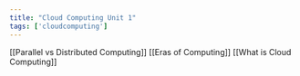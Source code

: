```yaml
---
title: "Cloud Computing Unit 1"
tags: ['cloudcomputing'] 
---
```



[[Parallel vs Distributed Computing]]
[[Eras of Computing]]
[[What is Cloud Computing]]


